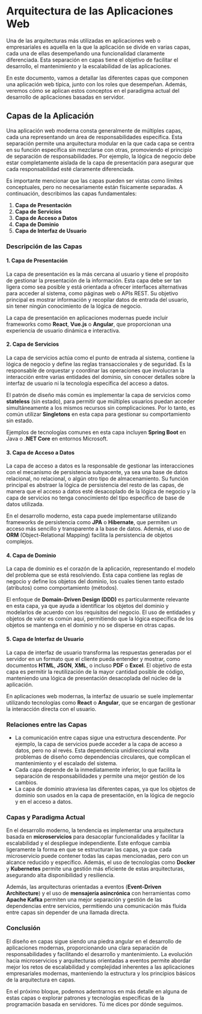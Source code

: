 # Arquitectura de las Aplicaciones Web

Una de las arquitecturas más utilizadas en aplicaciones web o empresariales es aquella en la que la aplicación se divide en varias capas, cada una de ellas desempeñando una funcionalidad claramente diferenciada. Esta separación en capas tiene el objetivo de facilitar el desarrollo, el mantenimiento y la escalabilidad de las aplicaciones.

En este documento, vamos a detallar las diferentes capas que componen una aplicación web típica, junto con los roles que desempeñan. Además, veremos cómo se aplican estos conceptos en el paradigma actual del desarrollo de aplicaciones basadas en servidor.

## Capas de la Aplicación

Una aplicación web moderna consta generalmente de múltiples capas, cada una representando un área de responsabilidades específica. Esta separación permite una arquitectura modular en la que cada capa se centra en su función específica sin mezclarse con otras, promoviendo el principio de separación de responsabilidades. Por ejemplo, la lógica de negocio debe estar completamente aislada de la capa de presentación para asegurar que cada responsabilidad esté claramente diferenciada.

Es importante mencionar que las capas pueden ser vistas como límites conceptuales, pero no necesariamente están físicamente separadas. A continuación, describimos las capas fundamentales:

1. **Capa de Presentación**
2. **Capa de Servicios**
3. **Capa de Acceso a Datos**
4. **Capa de Dominio**
5. **Capa de Interfaz de Usuario**

### Descripción de las Capas

#### 1. Capa de Presentación
La capa de presentación es la más cercana al usuario y tiene el propósito de gestionar la presentación de la información. Esta capa debe ser tan ligera como sea posible y está orientada a ofrecer interfaces alternativas para acceder al sistema, como páginas web o APIs REST. Su objetivo principal es mostrar información y recopilar datos de entrada del usuario, sin tener ningún conocimiento de la lógica de negocio.

La capa de presentación en aplicaciones modernas puede incluir frameworks como **React**, **Vue.js** o **Angular**, que proporcionan una experiencia de usuario dinámica e interactiva.

#### 2. Capa de Servicios
La capa de servicios actúa como el punto de entrada al sistema, contiene la lógica de negocio y define las reglas transaccionales y de seguridad. Es la responsable de orquestar y coordinar las operaciones que involucran la interacción entre varias entidades del dominio, sin conocer detalles sobre la interfaz de usuario ni la tecnología específica del acceso a datos.

El patrón de diseño más común es implementar la capa de servicios como **stateless** (sin estado), para permitir que múltiples usuarios puedan acceder simultáneamente a los mismos recursos sin complicaciones. Por lo tanto, es común utilizar **Singletons** en esta capa para gestionar su comportamiento sin estado.

Ejemplos de tecnologías comunes en esta capa incluyen **Spring Boot** en Java o **.NET Core** en entornos Microsoft.

#### 3. Capa de Acceso a Datos
La capa de acceso a datos es la responsable de gestionar las interacciones con el mecanismo de persistencia subyacente, ya sea una base de datos relacional, no relacional, o algún otro tipo de almacenamiento. Su función principal es abstraer la lógica de persistencia del resto de las capas, de manera que el acceso a datos esté desacoplado de la lógica de negocio y la capa de servicios no tenga conocimiento del tipo específico de base de datos utilizada.

En el desarrollo moderno, esta capa puede implementarse utilizando frameworks de persistencia como **JPA** o **Hibernate**, que permiten un acceso más sencillo y transparente a la base de datos. Además, el uso de **ORM** (Object-Relational Mapping) facilita la persistencia de objetos complejos.

#### 4. Capa de Dominio
La capa de dominio es el corazón de la aplicación, representando el modelo del problema que se está resolviendo. Esta capa contiene las reglas de negocio y define los objetos del dominio, los cuales tienen tanto estado (atributos) como comportamiento (métodos).

El enfoque de **Domain-Driven Design (DDD)** es particularmente relevante en esta capa, ya que ayuda a identificar los objetos del dominio y modelarlos de acuerdo con los requisitos del negocio. El uso de entidades y objetos de valor es común aquí, permitiendo que la lógica específica de los objetos se mantenga en el dominio y no se disperse en otras capas.

#### 5. Capa de Interfaz de Usuario
La capa de interfaz de usuario transforma las respuestas generadas por el servidor en un formato que el cliente pueda entender y mostrar, como documentos **HTML**, **JSON**, **XML**, o incluso **PDF** o **Excel**. El objetivo de esta capa es permitir la reutilización de la mayor cantidad posible de código, manteniendo una lógica de presentación desacoplada del núcleo de la aplicación.

En aplicaciones web modernas, la interfaz de usuario se suele implementar utilizando tecnologías como **React** o **Angular**, que se encargan de gestionar la interacción directa con el usuario.

### Relaciones entre las Capas

- La comunicación entre capas sigue una estructura descendente. Por ejemplo, la capa de servicios puede acceder a la capa de acceso a datos, pero no al revés. Esta dependencia unidireccional evita problemas de diseño como dependencias circulares, que complican el mantenimiento y el escalado del sistema.
- Cada capa depende de la inmediatamente inferior, lo que facilita la separación de responsabilidades y permite una mejor gestión de los cambios.
- La capa de dominio atraviesa las diferentes capas, ya que los objetos de dominio son usados en la capa de presentación, en la lógica de negocio y en el acceso a datos.

### Capas y Paradigma Actual

En el desarrollo moderno, la tendencia es implementar una arquitectura basada en **microservicios** para desacoplar funcionalidades y facilitar la escalabilidad y el despliegue independiente. Este enfoque cambia ligeramente la forma en que se estructuran las capas, ya que cada microservicio puede contener todas las capas mencionadas, pero con un alcance reducido y específico. Además, el uso de tecnologías como **Docker** y **Kubernetes** permite una gestión más eficiente de estas arquitecturas, asegurando alta disponibilidad y resiliencia.

Además, las arquitecturas orientadas a eventos (**Event-Driven Architecture**) y el uso de **mensajería asincrónica** con herramientas como **Apache Kafka** permiten una mejor separación y gestión de las dependencias entre servicios, permitiendo una comunicación más fluida entre capas sin depender de una llamada directa.

### Conclusión

El diseño en capas sigue siendo una piedra angular en el desarrollo de aplicaciones modernas, proporcionando una clara separación de responsabilidades y facilitando el desarrollo y mantenimiento. La evolución hacia microservicios y arquitecturas orientadas a eventos permite abordar mejor los retos de escalabilidad y complejidad inherentes a las aplicaciones empresariales modernas, manteniendo la estructura y los principios básicos de la arquitectura en capas.

En el próximo bloque, podemos adentrarnos en más detalle en alguna de estas capas o explorar patrones y tecnologías específicas de la programación basada en servidores. Tú me dices por dónde seguimos.
